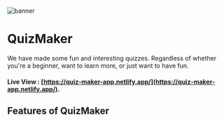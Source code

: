 ![banner](https://i.ibb.co/N1SqJB6/readme-banner.png)

# QuizMaker

We have made some fun and interesting quizzes. Regardless of whether you're a beginner, want to learn more, or just want to have fun.

#### Live View : [https://quiz-maker-app.netlify.app/](https://quiz-maker-app.netlify.app/).

## Features of QuizMaker
